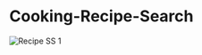 # Cooking-Recipe-Search

![Recipe SS 1](https://user-images.githubusercontent.com/60834223/105277528-8bb9a980-5bde-11eb-8094-7bcc3783e37d.png)
